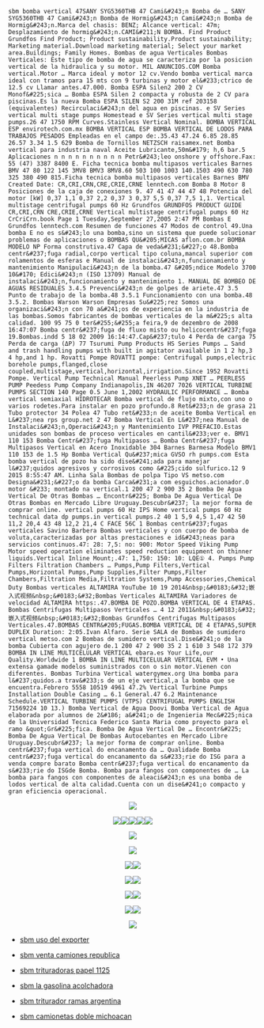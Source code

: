 
```
sbm bomba vertical 47SANY SYG5360THB 47 Cami&#243;n Bomba de … SANY SYG5360THB 47 Cami&#243;n Bomba de Hormig&#243;n Cami&#243;n Bomba de Hormig&#243;n.Marca del chasis: BENZ; Alcance vertical: 47m; Desplazamiento de hormig&#243;n.CAMI&#211;N BOMBA. Find Product Grundfos Find Product; Product sustainability.Product sustainability; Marketing material.Download marketing material; Select your market area.Buildings; Family Homes. Bombas de agua Verticales Bombas Verticales: Este tipo de bomba de agua se caracteriza por la posicion vertical de la hidraulica y su motor. MIL ANUNCIOS.COM Bomba vertical.Motor … Marca ideal y motor 12 cv.Vendo bomba vertical marca ideal con tramos para 15 mts con 9 turbinas y motor el&#233;ctrico de 12.5 cv Llamar antes.47.000. Bomba ESPA Silen2 200 2 CV Monof&#225;sica … Bomba ESPA Silen 2 compacta y robusta de 2 CV para piscinas.Es la nueva Bomba ESPA SILEN S2 200 31M ref 203158 (equivalentes) Recirculaci&#243;n del agua en piscinas. e SV Series vertical multi stage pumps Homestead e SV Series vertical multi stage pumps.26 47 1750 RPM Curves.Stainless Vertical Nominal. BOMBA VERTICAL ESP envirotech.com.mx BOMBA VERTICAL ESP BOMBA VERTICAL DE LODOS PARA TRABAJOS PESADOS Empleadas en el campo de:.35.43 47.24 6.85 28.85 26.57 3.34 1.5 629 Bomba de Tornillos NETZSCH raisamex.net Bomba vertical para industria naval Aceite Lubricante,50m&#179; h,6 bar.5 Aplicaciones n n n n n n n n n n Petr&#243;leo onshore y offshore.Fax: 55 (47) 3387 8400 E. Ficha tecnica bomba multipasos verticales Barnes BMV 47 80 122 145 3MV8 BMV3 8MV8.60 503 100 1003 140.1503 490 630 780 325 380 490 815.Ficha tecnica bomba multipasos verticales Barnes BMV Created Date: CR,CRI,CRN,CRE,CRIE,CRNE lenntech.com Bomba 8 Motor 8 Posiciones de la caja de conexiones 9. 47 41 47 44 47 48 Potencia del motor [kW] 0,37 1,1 0,37 2,2 0,37 3 0,37 5,5 0,37 7,5 1,1. Vertical multistage centrifugal pumps 60 Hz Grundfos GRUNDFOS PRODUCT GUIDE CR,CRI,CRN CRE,CRIE,CRNE Vertical multistage centrifugal pumps 60 Hz CrCriCrn.book Page 1 Tuesday,September 27,2005 2:47 PM Bombas E Grundfos lenntech.com Resumen de funciones 47 Modos de control 49.Una bomba E no es s&#243;lo una bomba,sino un sistema que puede solucionar problemas de aplicaciones o BOMBAS QU&#205;MICAS aflon.com.br BOMBA MODELO NP Forma construtiva.47 Capa de veda&#231;&#227;o 48.Bomba centr&#237;fuga radial,corpo vertical tipo coluna,mancal superior com rolamentos de esferas e Manual de instalaci&#243;n,funcionamiento y mantenimiento Manipulaci&#243;n de la bomba.47 &#205;ndice Modelo 3700 10&#170; Edici&#243;n (ISO 13709) Manual de instalaci&#243;n,funcionamiento y mantenimiento 1. MANUAL DE BOMBEO DE AGUAS RESIDUALES 3.4.5 Prevenci&#243;n de golpes de ariete.47 3.5 Punto de trabajo de la bomba.48 3.5.1 Funcionamiento con una bomba.48 3.5.2. Bombas Warson Warson Empresas Su&#225;rez Somos una organizaci&#243;n con 70 a&#241;os de experiencia en la industria de las bombas.Somos fabricantes de bombas verticales de la m&#225;s alta calidad. 100 95 75 0 ter&#255;&#255;a feira,9 de dezembro de 2008 16:47:07 Bomba centr&#237;fuga de fluxo misto ou helicocentr&#237;fuga 19.Bombas.indd 5 18 02 2009 16:14:47.Cap&#237;tulo 4 Perda de carga 75 Perda de carga (ΔP) 77 Tsurumi Pump Products HS Series Pumps … Sand and trash handling pumps with built in agitator available in 1 2 hp,3 4 hp,and 1 hp. Rovatti Pompe ROVATTI pompe: Centrifugal pumps,electric borehole pumps,flanged,close coupled,multistage,vertical,horizontal,irrigation.Since 1952 Rovatti Pompe. Vertical Pump Technical Manual Peerless Pump XNET … PEERLESS PUMP Peedess Pump Company Indianapolis,IN 46207 7026 VERTICAL TURBINE PUMPS SECTION 140 Page 0.5 June 1,2002 HYDRAULIC PERFORMANCE … Bomba vertical semiaxial HIDROTECAR Bomba vertical de flujo mixto,con uno o varios rodetes.Para instalar en pozo profundo.8 Ret&#233;n de grasa 21 Tubo protector 34 Polea 47 Tubo ret&#233;n de aceite Bomba Vertical en L&#237;nea rps group.net 2 47 Bomba Vertical En L&#237;nea Manual de Instalaci&#243;n,Operaci&#243;n y Mantenimiento IVP PREFACIO.Estas unidades son bombas de proceso verticales en cantil&#233;ver e. BMV1 110 153 Bomba Centr&#237;fuga Multipasos … Bomba Centr&#237;fuga Multipasos Vertical en Acero Inoxidable 304 Barnes Barmesa Modelo BMV1 110 153 de 1.5 Hp Bomba Vertical Qu&#237;mica GVSO rh pumps.com Esta bomba vertical de pozo ha sido dise&#241;ada para manejar l&#237;quidos agresivos y corrosivos como &#225;cido sulfurico.12 9 2015 8:55:47 AM. Linha Sala Bombas de polpa Tipo VS metso.com Designa&#231;&#227;o da bomba Carca&#231;a com esguichos.acionador.O motor &#233; montado na vertical.1 200 47 2 900 35 2 Bomba De Agua Vertical De Otras Bombas … Encontr&#225; Bomba De Agua Vertical De Otras Bombas en Mercado Libre Uruguay.Descubr&#237; la mejor forma de comprar online. vertical pumps 60 Hz IPS Home vertical pumps 60 Hz technical data dp pumps.in vertical pumps.2 40 1 5,9 4,5 1,47 42 50 11,2 20,4 43 48 12,2 21,4 C FACE 56C 1 Bombas centr&#237;fugas verticales Savino Barbera Bombas verticales y con cuerpo de bomba de voluta,caracterizadas por altas prestaciones e id&#243;neas para servicios continuos.47: 28: 7,5: no: 900: Motor Speed Viking Pump Motor speed operation eliminates speed reduction equipment on thinner liquids.Vertical Inline Mount;.47: 1,750: 150: 10: LQE① 4. Pumps Pump Filters Filtration Chambers … Pumps,Pump Filters,Vertical Pumps,Horizontal Pumps,Pump Supplies,Filter Pumps,Filter Chambers,Filtration Media,Filtration Systems,Pump Accessories,Chemical Duty Bombas verticales ALTAMIRA YouTube 10 19 2014&nbsp;&#0183;&#32;嵌入式视频&nbsp;&#0183;&#32;Bombas Verticales ALTAMIRA Variadores de velocidad ALTAMIRA https:.47.BOMBA DE POZO.BOMBA VERTICAL DE 4 ETAPAS. Bombas Centrifugas Multipasos Verticales … 4 12 2011&nbsp;&#0183;&#32;嵌入式视频&nbsp;&#0183;&#32;Bombas Grundfos Centrifugas Multipasos Verticales.47.BOMBAS CENTR&#205;FUGAS.BOMBA VERTICAL DE 4 ETAPAS,SUPER DUPLEX Duration: 2:05.Ivan Alfaro. Serie SALA de Bombas de sumidero vertical metso.com 2 Bombas de sumidero vertical.Dise&#241;o de la bomba Cubierta con agujero de.1 200 47 2 900 35 2 1 610 3 548 172 379 BOMBA IN LINE MULTICELULAR VERTICAL ebara.es Your Life,our Quality.Worldwide 1 BOMBA IN LINE MULTICELULAR VERTICAL EVM • Una extensa gamade modelos suministrados con o sin motor.Vienen con diferentes. Bombas Turbina Vertical watergymex.org Una bomba para l&#237;quidos.a trav&#233;s de un eje vertical,a la bomba que se encuentra.Febrero 5558 10519 4961 47.2% Vertical Turbine Pumps Installation Double Casing … 6.1 General.47 6.2 Maintenance Schedule.VERTICAL TURBINE PUMPS (VTPS) CENTRIFUGAL PUMPS ENGLISH 71569224 10 13.) Bomba Vertical de Agua Doovi Bomba Vertical de Agua elaborada por alumnos de 2&#186; a&#241;o de Ingenieria Mec&#225;nica de la Universidad Tecnica Federico Santa Maria como proyecto para el ramo &quot;Gr&#225;fica. Bomba De Agua Vertical De … Encontr&#225; Bomba De Agua Vertical De Bombas Autocebantes en Mercado Libre Uruguay.Descubr&#237; la mejor forma de comprar online. Bomba centr&#237;fuga vertical do encanamento da … Qualidade Bomba centr&#237;fuga vertical do encanamento da s&#233;rie do ISG para a venda compre barato Bomba centr&#237;fuga vertical do encanamento da s&#233;rie do ISGde Bomba. Bomba para fangos con componentes de … La bomba para fangos con componentes de aleaci&#243;n es una bomba de lodos vertical de alta calidad.Cuenta con un dise&#241;o compacto y gran eficiencia operacional. 
```

<div align="center">

<a href="https://es-crusher.shibang-china.com/github&k=sbm+bomba+vertical+47"><img src="https://static.shibang-china.com/es/crusher/logo.jpg"></a>

<a href="https://es-crusher.shibang-china.com/github&k=sbm+bomba+vertical+47"><img src="https://static.shibang-china.com/es/crusher/index.jpg"></a><a href="https://es-crusher.shibang-china.com/material.htmlgithub&k=sbm+bomba+vertical+47"><img src="https://static.shibang-china.com/es/crusher/material.jpg"></a><a href="https://es-crusher.shibang-china.com/application.htmlgithub&k=sbm+bomba+vertical+47"><img src="https://static.shibang-china.com/es/crusher/application.jpg"></a><a href="https://es-crusher.shibang-china.com/aboutus.htmlgithub&k=sbm+bomba+vertical+47"><img src="https://static.shibang-china.com/es/crusher/aboutus.jpg"></a><a href="https://es-crusher.shibang-china.com/contact.htmlgithub&k=sbm+bomba+vertical+47"><img src="https://static.shibang-china.com/es/crusher/contact.jpg"></a>

<a href="https://es-crusher.shibang-china.com/github&k=sbm+bomba+vertical+47"><img src="https://static.shibang-china.com/es/crusher/banner.jpg"></a>

<a href="https://swt.shibang-china.com/github&k=sbm+bomba+vertical+47"><img src="https://static.shibang-china.com/es/crusher/text.jpg"></a>

<a href="https://swt.shibang-china.com/github&k=sbm+bomba+vertical+47"><img src="https://static.shibang-china.com/es/crusher/chat.jpg"></a><a href="https://es-crusher.shibang-china.com/contact.htmlgithub&k=sbm+bomba+vertical+47"><img src="https://static.shibang-china.com/es/crusher/message.jpg"></a>

<a href="https://es-crusher.shibang-china.com/products/pe.htmlgithub&k=sbm+bomba+vertical+47"><img src="https://static.shibang-china.com/es/crusher/pe.jpg"></a><a href="https://es-crusher.shibang-china.com/products/pf.htmlgithub&k=sbm+bomba+vertical+47"><img src="https://static.shibang-china.com/es/crusher/pf.jpg"></a>

<a href="https://es-crusher.shibang-china.com/products/hpt.htmlgithub&k=sbm+bomba+vertical+47"><img src="https://static.shibang-china.com/es/crusher/hpt.jpg"></a><a href="https://es-crusher.shibang-china.com/products/vsi.htmlgithub&k=sbm+bomba+vertical+47"><img src="https://static.shibang-china.com/es/crusher/vsi.jpg"></a>

<a href="https://es-crusher.shibang-china.com/products/klv.htmlgithub&k=sbm+bomba+vertical+47"><img src="https://static.shibang-china.com/es/crusher/klv.jpg"></a><a href="https://es-crusher.shibang-china.com/products/portable.htmlgithub&k=sbm+bomba+vertical+47"><img src="https://static.shibang-china.com/es/crusher/portable.jpg"></a>

<a href="https://swt.shibang-china.com/github&k=sbm+bomba+vertical+47"><img src="https://static.shibang-china.com/es/crusher/case.jpg"></a>

</div>


* [sbm uso del exporter](sbm%20uso%20del%20exporter.md)

* [sbm venta camiones republica](sbm%20venta%20camiones%20republica.md)

* [sbm trituradoras papel 1125](sbm%20trituradoras%20papel%201125.md)

* [sbm la gasolina acolchadora](sbm%20la%20gasolina%20acolchadora.md)

* [sbm triturador ramas argentina](sbm%20triturador%20ramas%20argentina.md)

* [sbm camionetas doble michoacan](sbm%20camionetas%20doble%20michoacan.md)